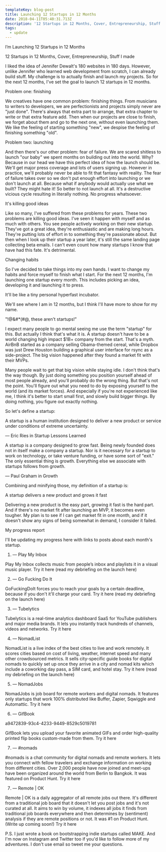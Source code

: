 ```yaml
---
templateKey: blog-post
title: Launching 12 Startups in 12 Months
date: 2018-04-11T05:40:31.713Z
description: '12 Startups in 12 Months, Cover, Entrepreneurship, Stuff I made'
tags:
  - update
---
```

I’m Launching 12 Startups in 12 Months

12 Startups in 12 Months, Cover, Entrepreneurship, Stuff I made

I liked the idea of Jennifer Dewalt's 180 websites in 180 days. However, unlike Jennifer who learned web development from scratch, I can already build stuff. My challenge is to actually finish and launch my projects. So for the next 12 months, I've set the goal to launch 12 startups in 12 months.



Problem one: finishing

We creatives have one common problem: finishing things. From musicians to writers to developers, we are perfectionists and projects simply never are "just done". There's always that extra part to arrange, that extra chapter to write or that extra feature add. Then when our projects are close to finish, we forget about them and go to the next one, without even launching them. We like the feeling of starting something "new", we despise the feeling of finishing something "old".



Problem two: launching

And then there's our other problem: fear of failure. We are scared shitless to launch "our baby" we spent months on building out into the world. Why? Because in our head we have this perfect idea of how the launch should be. We'll get major press coverage and lots of users signing up. However in practice, we'll probably never be able to fit that fantasy with reality. The fear of failure takes over so we don't put enough effort into launching or we don't launch at all. Because what if anybody would actually use what we built? They might hate it! So better to not launch at all. It's a destructive vicious cycle resulting in literally nothing. No progress whatsoever.



It's killing good ideas

Like so many, I've suffered from these problems for years. These two problems are killing good ideas. I've seen it happen with myself and as much with others. You see people actively working on their new startup. They've got a great idea, they're enthusiastic and are making long hours. They're putting lots of effort in to something they're passionate about. But then when I look up their startup a year later, it's still the same landing page collecting beta emails. I can't even count how many startups I know that have had this fate. It's detrimental.



Changing habits

So I've decided to take things into my own hands. I want to change my habits and force myself to finish what I start. For the next 12 months, I'm launching one startup every month. This includes picking an idea, developing it and launching it to press.



It'll be like a tiny personal hyperfast incubator.



We'll see where I am in 12 months, but I think I'll have more to show for my name.



"!@&#*(#@, these aren't startups!"

I expect many people to go mental seeing me use the term "startup" for this. But actually I think that's what it is. A startup doesn't have to be a world changing high impact $1B+ company from the start. That's a myth. AirBnB started as a company selling Obama-themed cereal, while Dropbox was just Drew Houston building a graphical user interface for rsync as a side-project. The big vision happened after they found a market fit with their MVPs.



Many people wait to get that big vision while staying idle. I don't think that's the way though. By just doing something you position yourself ahead of most people already, and you'll probably do the wrong thing. But that's not the point. You'll figure out what you need to do by exposing yourself to the world (and its market forces). And especially if you're not experienced like me, I think it's better to start small first, and slowly build bigger things. By doing nothing, you figure out exactly nothing.



So let's define a startup:



A startup is a human institution designed to deliver a new product or service under conditions of extreme uncertainty.



— Eric Ries in Startup Lessons Learned



A startup is a company designed to grow fast. Being newly founded does not in itself make a company a startup. Nor is it necessary for a startup to work on technology, or take venture funding, or have some sort of "exit." The only essential thing is growth. Everything else we associate with startups follows from growth.



— Paul Graham in Growth



Combining and minifying those, my definition of a startup is:



A startup delivers a new product and grows it fast



Delivering a new product is the easy part, growing it fast is the hard part. And if there's no market fit after launching an MVP, it becomes even tougher. My plan is to see if I can get market fit in one month, and if it doesn't show any signs of being somewhat in demand, I consider it failed.



My progress report

I'll be updating my progress here with links to posts about each month's startup.



1. — Play My Inbox



Play My Inbox collects music from people’s inbox and playlists it in a visual music player. Try it here (read my debriefing on the launch here)



2. — Go Fucking Do It



GoFuckingDoIt forces you to reach your goals by a certain deadline, because if you don't it'll charge your card. Try it here (read my debriefing on the launch here)



3. — Tubelytics



Tubelytics is a real-time analytics dashboard SaaS for YouTube publishers and major media brands. It lets you instantly track hundreds of channels, videos and networks. Try it here



4. — NomadList



NomadList is a live index of the best cities to live and work remotely. It scores cities based on cost of living, weather, internet speed and many other crowdsourced metrics. It sells city-specific guide books for digital nomads to quickly set up once they arrive in a city and nomad kits which include a coworking day pass, a SIM card, and hotel stay. Try it here (read my debriefing on the launch here)



5. — NomadJobs



NomadJobs is job board for remote workers and digital nomads. It features only startups that work 100% distributed like Buffer, Zapier, Sqwiggle and Automattic. Try it here



6. — GifBook

a9472839-93c4-4233-9449-8529c5019781

GifBook lets you upload your favorite animated GIFs and order high-quality printed flip books custom-made from them. Try it here



7. — #nomads



\#nomads is a chat community for digital nomads and remote workers. It lets you connect with fellow travelers and exchange information on working from different cities. Over 2,000 people have now joined and meet-ups have been organized around the world from Berlin to Bangkok. It was featured on Product Hunt. Try it here



7. — Remote | OK



Remote | OK is a daily aggregator of all remote jobs out there. It's different from a traditional job board that it doesn't let you post jobs and it's not curated at all. It aims to win by volume, it indexes all jobs it finds from traditional job boards everywhere and then determines by (sentiment) analysis if they are remote positions or not. It was #1 on Product Hunt. (Write up coming soon!) Try it here



P.S. I just wrote a book on bootstrapping indie startups called MAKE. And I'm now on Instagram and Twitter too if you'd like to follow more of my adventures. I don't use email so tweet me your questions.
